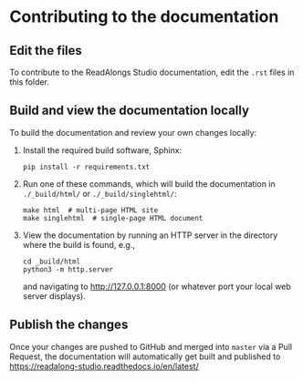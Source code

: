 # Contributing to the documentation

## Edit the files

To contribute to the ReadAlongs Studio documentation, edit the `.rst` files in
this folder.

## Build and view the documentation locally

To build the documentation and review your own changes locally:

1. Install the required build software, Sphinx:

       pip install -r requirements.txt

2. Run one of these commands, which will build the documentation in `./_build/html/`
   or `./_build/singlehtml/`:

       make html  # multi-page HTML site
       make singlehtml  # single-page HTML document

3. View the documentation by running an HTTP server in the directory where the
   build is found, e.g.,

       cd _build/html
       python3 -m http.server

   and navigating to http://127.0.0.1:8000 (or whatever port your local web
   server displays).

## Publish the changes

Once your changes are pushed to GitHub and merged into `master` via a Pull
Request, the documentation will automatically get built and published to
https://readalong-studio.readthedocs.io/en/latest/

